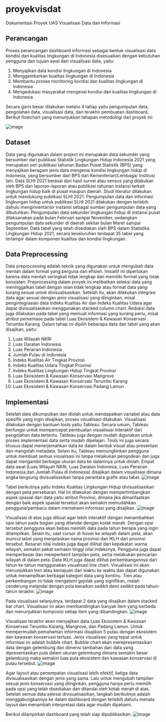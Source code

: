 # proyekvisdat
Dokumentasi Proyek UAS Visualisasi Data dan Informasi

## Perancangan
Proses perancangan dashboard informasi sebagai bentuk visualisasi data kondisi dan kualitas lingkungan di Indonesia disesuaikan dengan kebutuhan pengguna dan tujuan awal dari visualisasi data, yaitu:
1.	Menyajikan data kondisi lingkungan di Indonesia 
2.	Menggambarkan kualitas lingkungan di Indonesia 
3.	Membantu proses monitoring kondisi dan kualitas lingkungan di Indonesia 
4.	Mengedukasi masyarakat mengenai kondisi dan kualitas lingkungan di Indonesia

Secara garis besar dilakukan melalui 4 tahap yaitu pengumpulan data, pengolahan data, visualisasi data, dan terakhir pembuatan dashboard. Berikut flowchart yang menunjukkan tahapan metodologi dari proyek ini:

![image](https://user-images.githubusercontent.com/107903297/174719591-962c1104-48c9-44a0-b6fa-38a7e44e0759.png)

## Dataset
Data yang digunakan dalam project ini merupakan data sekunder yang bersumber dari publikasi Statistik Lingkungan Hidup Indonesia 2021 yang merupakan seri publikasi tahunan Badan Pusat Statistik (BPS) yang menyajikan beragam jenis data mengenai kondisi lingkungan hidup di Indonesia, yang bersumber dari BPS dan Kementerian/Lembaga/ Institusi lain. 
Data SLHI 2021 berasal dari hasil survei atau sensus yang dilakukan oleh BPS dan laporan-laporan atau publikasi tahunan instansi terkait lingkungan hidup baik di pusat maupun daerah. Studi literatur dilakukan untuk mendukung publikasi SLHI 2021. Pengumpulan data dan informasi lingkungan hidup untuk publikasi SLHI 2021 dilakukan dengan terlebih dahulu menginventarisir instansi sebagai sumber pengumpulan data yang dibutuhkan. Pengumpulan data sekunder lingkungan hidup di instansi pusat dilaksanakan pada bulan Februari sampai November, sedangkan pengumpulan data sekunder di daerah sekitar bulan Maret sampai September.
Data tabel yang telah disediakan oleh BPS dalam Statistika Lingkungan Hidup 2021, secara keseluruhan terdapat 35 tabel yang terlampir dalam komponen kualitas dan kondisi lingkungan. 

## Data Preprocessing
Data preprocessing adalah teknik yang digunakan untuk mengubah data mentah dalam format yang berguna dan efisien. Inisiatif ini diperlukan karena data mentah seringkali tidak lengkap dan memiliki format yang tidak konsisten. Preprocessing dalam proyek ini melibatkan seleksi data yang meninggalkan tabel dengan isian tidak lengkap atau format data yang kurang sesuai untuk divisualisasikan. Setelah itu, akan dilakukan integrasi data agar sesuai dengan jenis visualisasi yang diinginkan, misal pengintegrasian data Indeks Kualitas Air dan Indeks Kualitas Udara agar dapat divisualisasikan menggunakan stacked column chart. Reduksi data juga dilakukan pada tabel yang memuat informasi yang kurang perlu, misal atribut persentase pada tabel Luas Ekosistem & Kawasan Konservasi Terumbu Karang.
Dalam tahap ini dipilih beberapa data dan tabel yang akan disajikan, yaitu:
1.	Luas Wilayah NKRI
2.	Luas Daratan Indonesia
3.	Luas Perairan Indonesia
4.	Jumlah Pulau di Indonesia
5.	Indeks Kualitas Air Tingkat Provinsi
6.	Indeks Kualitas Udara Tingkat Provinsi
7.	Indeks Kualitas Lingkungan Hidup Tingkat Provinsi
8.	Luas Ekosistem & Kawasan Konservasi Mangrove
9.	Luas Ekosistem & Kawasan Konservasi Terumbu Karang
10.	Luas Ekosistem & Kawasan Konservasi Padang Lamun

## Implementasi
Setelah data dikumpulkan dan diolah untuk mendapatkan variabel atau data spesifik yang ingin disajikan, proses visualisasi dilakukan. Visualisasi dilakukan dengan bantuan tools yaitu Tableau. Secara umum, Tableau berfungsi untuk mempercepat pembuatan visualisasi interaktif dari pengolahan data tertentu. Tableau juga dengan mudah digunakan untuk proses implementasi data serta mudah dipelajari. Tools ini juga secara khusus dapat menerjemahkan data ke dalam bentuk visual atau presentasi dan mengolah metadata. Selain itu, Tableau memungkinkan pengguna untuk membuat semua visualisasi ini tanpa melakukan pengodean dan juga dapat mengambil berbagai ukuran data ke dalamnya untuk diolah.
Empat data awal (Luas Wilayah NKRI, Luas Daratan Indonesia, Luas Perairan Indonesia,dan Jumlah Pulau di Indonesia) disajikan dalam visualisasi dimana angka langsung divisualisasikan tanpa perantara grafik atau tabel.
![image](https://user-images.githubusercontent.com/107903297/174720063-4ac70f2c-322c-4fd1-8e65-3f36f91e33a9.png)

Tabel berikutnya yaitu Indeks Kualitas Lingkungan Hidup divisualisasikan dengan peta persebaran. Hal ini dilakukan dengan mempertimbangkan aspek spasial dari data yaitu atribut Provinsi, dimana jika dimanfaatkan dengan baik aspek spasial tersebut akan semakin memudahkan pengguna/pembaca dalam memahami informasi yang disajikan.
 ![image](https://user-images.githubusercontent.com/107903297/174720090-70ed0c44-a23d-4b69-bf3d-26658a225053.png)

Visualisasi di atas juga dibuat agar lebih interaktif dengan menambahkan opsi tahun pada bagian yang ditandai dengan kotak merah. Dengan opsi tersebut pengguna akan bebas memilih data pada tahun berapa yang ingin ditampilkan. Selain itu, saat cursor di-hover ke wilayah dalam peta, akan muncul label yang menjelaskan nama provinsi dan IKLH dari provinsi tersebut. Besaran nilai indeks juga dapat dilihat dari kepekatan warna wilayah, semakin pekat semakin tinggi nilai indeksnya. Pengguna juga dapat memperbesar dan memperkecil tampilan peta, serta melakukan pencarian wilayah di dalam peta.
Data IKLH juga dapat dilihat perkembangannya dari tahun ke tahun menggunakan visualisasi line chart. Visualisasi ini akan menunjukkan tren atau kemajuan dari waktu ke waktu dan dapat digunakan untuk menampilkan berbagai kategori data yang kontinu. Tren atau perkembangan ini tidak mengalami gejolak yang signifikan, malah cenderung melandai dengan pola kenaikan sedikit demi sedikit pada tahun-tahun terakhir.
![image](https://user-images.githubusercontent.com/107903297/174720116-8664cd09-919d-48fe-a6f0-d7a16d36ce6e.png)

Pada visualisasi selanjutnya, terdapat 2 data yang disajikan dalam stacked bar chart. Visualisasi ini akan membandingkan banyak item yang berbeda dan menunjukkan komposisi setiap item yang dibandingkan.
![image](https://user-images.githubusercontent.com/107903297/174720618-1a7c4fd8-2ed8-4383-9c33-6f146a5eb138.png)

Visualisasi terakhir akan menyajikan data Luas Ekosistem & Kawasan Konservasi Terumbu Karang, Mangrove, dan Padang Lamun. Untuk mempermudah pemahaman informasi disajikan 5 pulau dengan ekosistem dan kawasan konservasi terluas. Jenis visualisasi yang tepat untuk informasi ini adalah bubble chart. Bubble chart akan merepresentasikan data dengan gelembung dan dimensi tambahan dari data yang dipresentasikan pula dalam ukuran gelembung dimana semakin besar gelembung maka semakin luas pula ekosistem dan kawasan konservasi di pulau tersebut.
![image](https://user-images.githubusercontent.com/107903297/174720685-82a21e04-279a-461d-be2e-458e243af797.png)

Agar layout atau penempatan visualisasi lebih efektif, ketiga data divisualisasikan dengan jenis yang sama. Lalu untuk mengubah tampilan sesuai jenis konservasi yang diinginkan, pengguna hanya perlu memilih pada opsi yang telah disediakan dan ditandai oleh kotak merah di atas.
Setelah semua data selesai divisualisasikan, langkah berikutnya adalah menggabungkannya ke dalam dashboard dengan terlebih dahulu menata layout dan menambah interpretasi data agar mudah dipahami. 

Berikut dilampirkan dashboard yang telah siap dipublikasikan:
![image](https://user-images.githubusercontent.com/107903297/174720779-612a364f-d32f-4648-b02a-d86a0320f88d.png)
